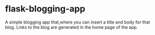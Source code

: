 # flask-blogging-app
A simple blogging app that,where you can insert a title and body for that blog.
Links to the blog are generated in the home page of the app.
